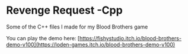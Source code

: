 # Revenge Request -Cpp
Some of the C++ files I made for my Blood Brothers game

You can play the demo here: [https://fishystudio.itch.io/blood-brothers-demo-v100](https://loden-games.itch.io/blood-brothers-demo-v100)
